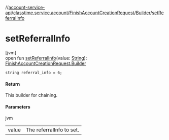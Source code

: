 //[account-service-api](../../../../index.md)/[classtime.service.account](../../index.md)/[FinishAccountCreationRequest](../index.md)/[Builder](index.md)/[setReferralInfo](set-referral-info.md)

# setReferralInfo

[jvm]\
open fun [setReferralInfo](set-referral-info.md)(value: [String](https://docs.oracle.com/javase/8/docs/api/java/lang/String.html)): [FinishAccountCreationRequest.Builder](index.md)

`string referral_info = 6;`

#### Return

This builder for chaining.

#### Parameters

jvm

| | |
|---|---|
| value | The referralInfo to set. |
